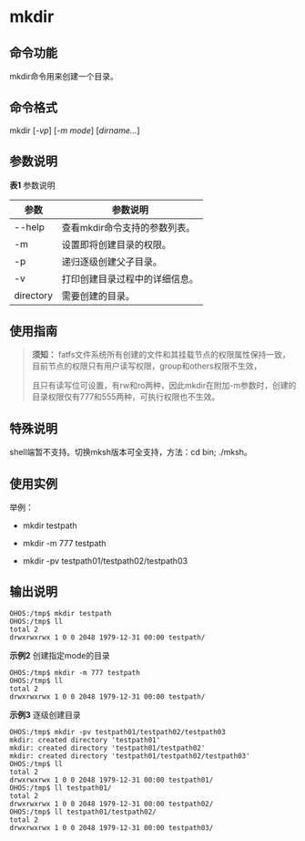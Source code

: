 # mkdir


## 命令功能

mkdir命令用来创建一个目录。


## 命令格式

mkdir [_-vp_] [_-m mode_] [_dirname..._]


## 参数说明

**表1** 参数说明

| 参数      | 参数说明                       |
| --------- | ------------------------------ |
| --help    | 查看mkdir命令支持的参数列表。    |
| -m        | 设置即将创建目录的权限。       |
| -p        | 递归逐级创建父子目录。         |
| -v        | 打印创建目录过程中的详细信息。 |
| directory | 需要创建的目录。               |


## 使用指南

> **须知：**
> fatfs文件系统所有创建的文件和其挂载节点的权限属性保持一致，目前节点的权限只有用户读写权限，group和others权限不生效，
>
> 且只有读写位可设置，有rw和ro两种，因此mkdir在附加-m参数时，创建的目录权限仅有777和555两种，可执行权限也不生效。

## 特殊说明

shell端暂不支持。切换mksh版本可全支持，方法：cd bin; ./mksh。

## 使用实例

举例：

- mkdir testpath

- mkdir -m 777 testpath

- mkdir -pv testpath01/testpath02/testpath03


## 输出说明


```
OHOS:/tmp$ mkdir testpath
OHOS:/tmp$ ll
total 2
drwxrwxrwx 1 0 0 2048 1979-12-31 00:00 testpath/
```

**示例2** 创建指定mode的目录


```
OHOS:/tmp$ mkdir -m 777 testpath
OHOS:/tmp$ ll
total 2
drwxrwxrwx 1 0 0 2048 1979-12-31 00:00 testpath/
```

**示例3** 逐级创建目录


```
OHOS:/tmp$ mkdir -pv testpath01/testpath02/testpath03
mkdir: created directory 'testpath01'
mkdir: created directory 'testpath01/testpath02'
mkdir: created directory 'testpath01/testpath02/testpath03'
OHOS:/tmp$ ll
total 2
drwxrwxrwx 1 0 0 2048 1979-12-31 00:00 testpath01/
OHOS:/tmp$ ll testpath01/
total 2
drwxrwxrwx 1 0 0 2048 1979-12-31 00:00 testpath02/
OHOS:/tmp$ ll testpath01/testpath02/
total 2
drwxrwxrwx 1 0 0 2048 1979-12-31 00:00 testpath03/
```